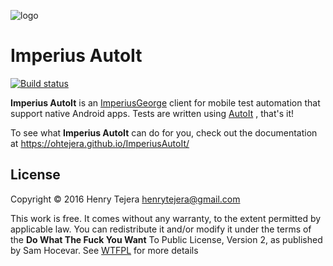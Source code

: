 ![logo](https://cloud.githubusercontent.com/assets/3797402/20860319/f751422a-b953-11e6-94a5-0fb02dca0ce8.png)

# Imperius AutoIt

[![Build status](https://img.shields.io/appveyor/ci/ohtejera/imperiusautoit.svg?style=flat-square)](https://ci.appveyor.com/project/ohtejera/imperiusautoit)

**Imperius AutoIt** is an [ImperiusGeorge](https://github.com/lookout/ImperiusGeorge) client for mobile test automation that support native Android apps. Tests are written using [AutoIt](https://www.autoitscript.com/site/) , that's it!


To see what **Imperius AutoIt** can do for you, check out the documentation at https://ohtejera.github.io/ImperiusAutoIt/


## License

Copyright © 2016 Henry Tejera <henrytejera@gmail.com>

This work is free. It comes without any warranty, to
the extent permitted by applicable law. You can redistribute it
and/or modify it under the terms of the **Do What The Fuck You Want**
To Public License, Version 2, as published by Sam Hocevar. See
[WTFPL](http://www.wtfpl.net) for more details
